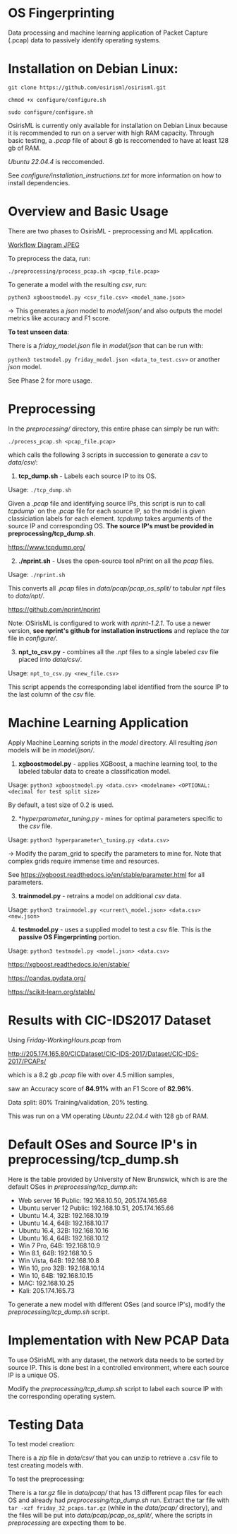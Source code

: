 # OS Fingerprinting

Data processing and machine learning application of Packet Capture (.pcap) data to passively identify operating systems.

# Installation on Debian Linux:

`git clone https://github.com/osirisml/osirisml.git`

`chmod +x configure/configure.sh`

`sudo configure/configure.sh`

OsirisML is currently only available for installation on Debian Linux because it is recommended to run on a server with high RAM capacity. Through basic testing, a *.pcap* file of about 8 gb is reccomended to have at least 128 gb of RAM.

*Ubuntu 22.04.4* is reccomended.

See *configure/installation_instructions.txt* for more information on how to install dependencies.

# Overview and Basic Usage

There are two phases to OsirisML - preprocessing and ML application.

[Workflow Diagram JPEG](OsirisML.jpeg)

To preprocess the data, run:

`./preprocessing/process_pcap.sh <pcap_file.pcap>`

To generate a model with the resulting *csv*, run:

`python3 xgboostmodel.py <csv_file.csv> <model_name.json>`

-> This generates a *json* model to *model/json/* and also outputs the model metrics like accuracy and F1 score.

**To test unseen data**:

There is a *friday_model.json* file in *model/json* that can be run with:

`python3 testmodel.py friday_model.json <data_to_test.csv>` or another *json* model.

See Phase 2 for more usage.

# Preprocessing

In the *preprocessing/* directory, this entire phase can simply be run with:

`./process_pcap.sh <pcap_file.pcap>`

which calls the following 3 scripts in succession to generate a *csv* to *data/csv/*:

1. **tcp_dump.sh** - Labels each source IP to its OS.

Usage: `./tcp_dump.sh`

Given a *.pcap* file and identifying source IPs, this script is run to call *tcpdump*` on the *.pcap* file for each source IP, so the model is given classiciation labels for each element. *tcpdump* takes arguments of the source IP and corresponding OS. **The source IP's must be provided in preprocessing/tcp_dump.sh**.

https://www.tcpdump.org/

2. **./nprint.sh** - Uses the open-source tool nPrint on all the *pcap* files.

Usage: `./nprint.sh`

This converts all *.pcap* files in *data/pcap/pcap_os_split/* to tabular *npt* files to *data/npt/*.

https://github.com/nprint/nprint

Note: OSirisML is configured to work with *nprint-1.2.1*. To use a newer version, **see nprint's github for installation instructions** and replace the *tar* file in *configure/*.

3. **npt_to_csv.py** - combines all the *.npt* files to a single labeled *csv* file placed into *data/csv/*.

Usage: `npt_to_csv.py <new_file.csv>`

This script appends the corresponding label identified from the source IP to the last column of the *csv* file.

# Machine Learning Application

Apply Machine Learning scripts in the *model* directory. All resulting *json* models will be in *model/json/*.

1. **xgboostmodel.py** - applies XGBoost, a machine learning tool, to the labeled tabular data to create a classification model.

Usage: `python3 xgboostmodel.py <data.csv> <modelname> <OPTIONAL: <decimal for test split size>`

By default, a test size of 0.2 is used.

2. **hyperparameter_tuning.py* - mines for optimal parameters specific to the *csv* file.

Usage: `python3 hyperparameter\_tuning.py <data.csv>`

-> Modify the param_grid to specify the parameters to mine for. Note that complex grids require immense time and resources.

See https://xgboost.readthedocs.io/en/stable/parameter.html for all parameters.

3. **trainmodel.py** - retrains a model on additional *csv* data.

Usage: `python3 trainmodel.py <current\_model.json> <data.csv> <new.json>`

4. **testmodel.py** - uses a supplied model to test a *csv* file. This is the **passive OS Fingerprinting** portion.

Usage: `python3 testmodel.py <model.json> <data.csv>`

https://xgboost.readthedocs.io/en/stable/

https://pandas.pydata.org/

https://scikit-learn.org/stable/

# Results with CIC-IDS2017 Dataset

Using *Friday-WorkingHours.pcap* from

http://205.174.165.80/CICDataset/CIC-IDS-2017/Dataset/CIC-IDS-2017/PCAPs/

which is a 8.2 gb *.pcap* file with over 4.5 million samples,

saw an Accuracy score of **84.91%** with an F1 Score of **82.96%**.

Data split: 80% Training/validation, 20% testing.

This was run on a VM operating *Ubuntu 22.04.4* with 128 gb of RAM.

# Default OSes and Source IP's in preprocessing/tcp_dump.sh

Here is the table provided by University of New Brunswick, which is are the default OSes in *preprocessing/tcp_dump.sh*:
- Web server 16 Public: 192.168.10.50, 205.174.165.68
- Ubuntu server 12 Public: 192.168.10.51, 205.174.165.66
- Ubuntu 14.4, 32B: 192.168.10.19
- Ubuntu 14.4, 64B: 192.168.10.17
- Ubuntu 16.4, 32B: 192.168.10.16
- Ubuntu 16.4, 64B: 192.168.10.12
- Win 7 Pro, 64B: 192.168.10.9
- Win 8.1, 64B: 192.168.10.5
- Win Vista, 64B: 192.168.10.8
- Win 10, pro 32B: 192.168.10.14
- Win 10, 64B: 192.168.10.15
- MAC: 192.168.10.25
- Kali: 205.174.165.73

To generate a new model with different OSes (and source IP's), modify the *preprocessing/tcp_dump.sh* script.

# Implementation with New PCAP Data

To use OSirisML with any dataset, the network data needs to be sorted by source IP. This is done best in a controlled environment, where each source IP is a unique OS.

Modify the *preprocessing/tcp_dump.sh* script to label each source IP with the corresponding operating system.

# Testing Data

To test model creation:

There is a *zip* file in *data/csv/* that you can unzip to retrieve a .csv file to test creating models with.

To test the preprocessing:

There is a *tar.gz* file in *data/pcap/* that has 13 different pcap files for each OS and already had *preprocessing/tcp_dump.sh* run. Extract the tar file with `tar -xzf friday_32_pcaps.tar.gz` (while in the *data/pcap/* directory), and the files will be put into *data/pcap/pcap_os_split/*, where the scripts in *preprocessing* are expecting them to be.
